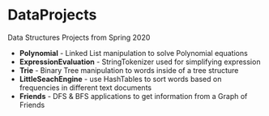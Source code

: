 # DataProjects
Data Structures Projects from Spring 2020  
<ul>
	<li><b>Polynomial</b> - Linked List manipulation to solve Polynomial equations  </li>
	<li><b>ExpressionEvaluation</b> - StringTokenizer used for simplifying expression   </li>
	<li><b>Trie</b> - Binary Tree manipulation to words inside of a tree structure  </li>
	<li><b>LittleSeachEngine</b> - use HashTables to sort words based on frequencies in different text documents   </li>
	<li><b>Friends</b> - DFS & BFS applications to get information from a Graph of Friends  </li>
</ul>
